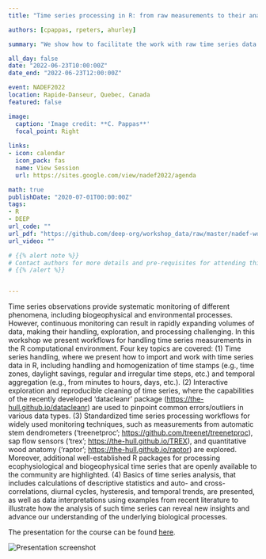 ```yaml
---
title: "Time series processing in R: from raw measurements to their analysis and interpretation"

authors: [cpappas, rpeters, ahurley]

summary: "We show how to facilitate the work with raw time series data and make methods for their processing accessible and reproducible."

all_day: false
date: "2022-06-23T10:00:00Z"
date_end: "2022-06-23T12:00:00Z"

event: NADEF2022
location: Rapide-Danseur, Quebec, Canada
featured: false

image:
  caption: 'Image credit: **C. Pappas**'
  focal_point: Right
  
links:
- icon: calendar
  icon_pack: fas
  name: View Session
  url: https://sites.google.com/view/nadef2022/agenda

math: true
publishDate: "2020-07-01T00:00:00Z"
tags:
- R
- DEEP
url_code: ""
url_pdf: "https://github.com/deep-org/workshop_data/raw/master/nadef-workshop2022/NADEF_workshop.pdf"
url_video: ""

# {{% alert note %}}
# Contact authors for more details and pre-requisites for attending this course.
# {{% /alert %}}


---
```


Time series observations provide systematic monitoring of different phenomena, including biogeophysical and environmental processes. However, continuous monitoring can result in rapidly expanding volumes of data, making their handling, exploration, and processing challenging. In this workshop we present workflows for handling time series measurements in the R computational environment. Four key topics are covered: 
(1) Time series handling, where we present how to import and work with time series data in R, including handling and homogenization of time stamps (e.g., time zones, daylight savings, regular and irregular time steps, etc.) and temporal aggregation (e.g., from minutes to hours, days, etc.). 
(2) Interactive exploration and reproducible cleaning of time series, where the capabilities of the recently developed ‘datacleanr’ package (https://the-hull.github.io/datacleanr) are used to pinpoint common errors/outliers in various data types. 
(3) Standardized time series processing workflows for widely used monitoring techniques, such as measurements from automatic stem dendrometers (‘treenetproc’; https://github.com/treenet/treenetproc), sap flow sensors (‘trex’; https://the-hull.github.io/TREX),  and quantitative wood anatomy (‘raptor’; https://the-hull.github.io/raptor) are explored.  Moreover, additional well-established R packages for processing ecophysiological and biogeophysical time series that are openly available to the community are highlighted.
(4) Basics of time series analysis, that includes calculations of descriptive statistics and auto- and cross-correlations, diurnal cycles, hysteresis, and temporal trends, are presented, as well as data interpretations using examples from recent literature to illustrate how the analysis of such time series can reveal new insights and advance our understanding of the underlying biological processes.



The presentation for the course can be found [here](https://github.com/deep-org/workshop_data/raw/master/nadef-workshop2022/NADEF_workshop.pdf).


![Presentation screenshot](/talk/nadef-2022-cpappas-rpeters-ahurley/index_files/presentation.jpg)